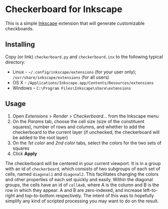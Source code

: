# Checkerboard for Inkscape

This is a simple [Inkscape](http://inkscape.org/) extension that will generate customizable checkboards.

## Installing

Copy (or link) ```checkerboard.py``` and ```checkerboard.inx``` to the following typical directory:

- Linux - ```~/.config/inkscape/extensions``` (for your user only); ```/usr/share/inkscape/extensions``` (for all users)
- OS X - ```/Applications/Inkscape.app/Contents/Resources/extensions```
- Windows - ```C:\Program Files\Inkscape\share\extensions```

## Usage

1. Open *Extensions* > *Render* > *Checkerboard...* from the Inkscape menu
2. On the *Params* tab, choose the cell size (size of the constituent squares), number of rows and columns, and whether to add the checkerboard to the current layer (if unchecked, the checkerboard will be added to the root layer)
3. On the *1st color* and *2nd color* tabs, select the colors for the two sets of squares
4. Click **Apply**

The checkerboard will be centered in your current viewport. It is in a group with an id of ```checkerboard```, which consists of two subgroups of each set of cells, named ```diagonal1``` and ```diagonal2```. This facilitates changing the colors and other properties of each set quickly and easily. Within the diagonal groups, the cells have an id of ```cellAxB```, where A is the column and B is the row in which they appear. A and B are zero-indexed, and increase left-to-right and top-to-bottom respectively. The intent of this was to hopefully simplify any kind of scripted processing you may want to do on the result.


